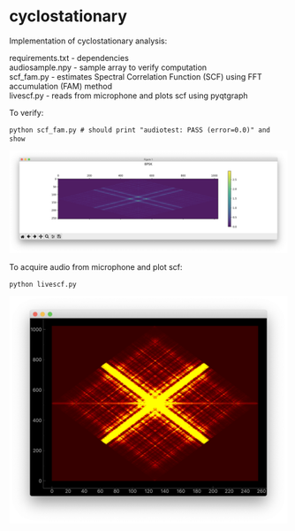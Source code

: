 # cyclostationary 

Implementation of cyclostationary analysis:

requirements.txt - dependencies\
audiosample.npy  - sample array to verify computation\
scf_fam.py       - estimates Spectral Correlation Function (SCF) using FFT accumulation (FAM) method\
livescf.py       - reads from microphone and plots scf using pyqtgraph

To verify: 
~~~
python scf_fam.py # should print "audiotest: PASS (error=0.0)" and show
~~~

![Screen shot](images/ScreenShot_scf_fam.png)

To acquire audio from microphone and plot scf:
~~~
python livescf.py
~~~

![Screen shot](images/ScreenShot_livescf.png)
